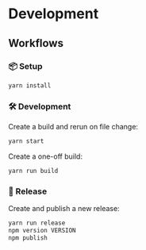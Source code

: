 # Development

## Workflows

### 📦 Setup

```bash
yarn install
```

### 🛠 Development

Create a build and rerun on file change:

```bash
yarn start
```

Create a one-off build:

```bash
yarn run build
```

### 🚀 Release

Create and publish a new release:

```bash
yarn run release
npm version VERSION
npm publish
```
